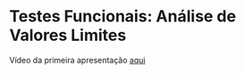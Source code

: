 # Testes Funcionais: Análise de Valores Limites

Vídeo da primeira apresentação [aqui](https://fatecspgov-my.sharepoint.com/:v:/g/personal/mateus_luz01_fatec_sp_gov_br/EQ-3aqygXAlCtMo5O79PKc8BZQT7O8_YQmVK471XAkK04A)
